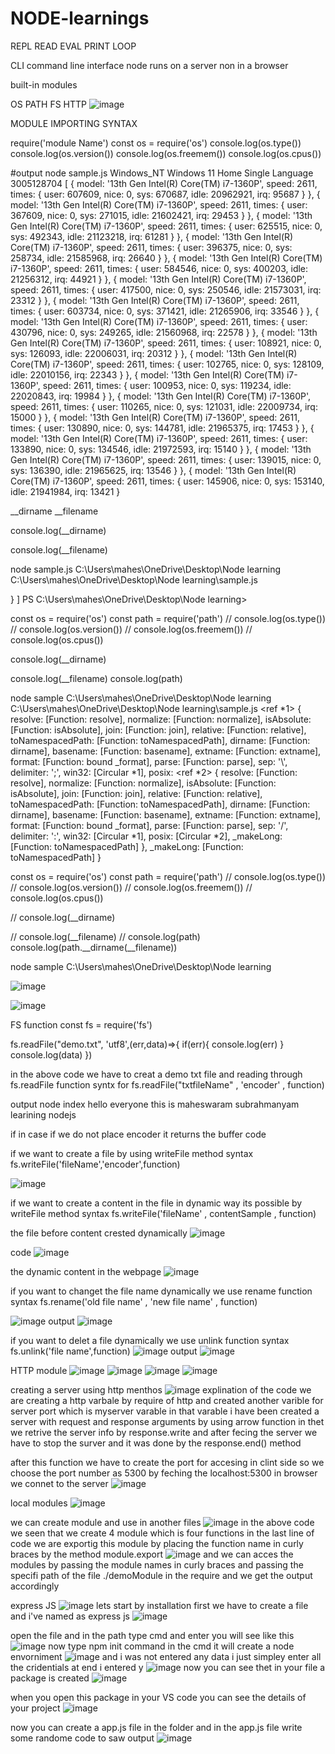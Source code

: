 # NODE-learnings



REPL 
READ 
EVAL
PRINT
LOOP

CLI 
command line interface 
node runs on a server non in a browser

built-in modules 

OS
PATH
FS
HTTP
![image](https://github.com/user-attachments/assets/c327cb64-922a-486d-a49a-1183cf622e43)

MODULE IMPORTING SYNTAX 

require('module Name')
const os = require('os')
console.log(os.type())
console.log(os.version())
console.log(os.freemem())
console.log(os.cpus())

#output 
node sample.js
Windows_NT
Windows 11 Home Single Language
3005128704
[
  {
    model: '13th Gen Intel(R) Core(TM) i7-1360P',
    speed: 2611,
    times: { user: 607609, nice: 0, sys: 670687, idle: 20962921, irq: 95687 }
  },
  {
    model: '13th Gen Intel(R) Core(TM) i7-1360P',
    speed: 2611,
    times: { user: 367609, nice: 0, sys: 271015, idle: 21602421, irq: 29453 }
  },
  {
    model: '13th Gen Intel(R) Core(TM) i7-1360P',
    speed: 2611,
    times: { user: 625515, nice: 0, sys: 492343, idle: 21123218, irq: 61281 }
  },
  {
    model: '13th Gen Intel(R) Core(TM) i7-1360P',
    speed: 2611,
    times: { user: 396375, nice: 0, sys: 258734, idle: 21585968, irq: 26640 }
  },
  {
    model: '13th Gen Intel(R) Core(TM) i7-1360P',
    speed: 2611,
    times: { user: 584546, nice: 0, sys: 400203, idle: 21256312, irq: 44921 }
  },
  {
    model: '13th Gen Intel(R) Core(TM) i7-1360P',
    speed: 2611,
    times: { user: 417500, nice: 0, sys: 250546, idle: 21573031, irq: 23312 }
  },
  {
    model: '13th Gen Intel(R) Core(TM) i7-1360P',
    speed: 2611,
    times: { user: 603734, nice: 0, sys: 371421, idle: 21265906, irq: 33546 }
  },
  {
    model: '13th Gen Intel(R) Core(TM) i7-1360P',
    speed: 2611,
    times: { user: 430796, nice: 0, sys: 249265, idle: 21560968, irq: 22578 }
  },
  {
    model: '13th Gen Intel(R) Core(TM) i7-1360P',
    speed: 2611,
    times: { user: 108921, nice: 0, sys: 126093, idle: 22006031, irq: 20312 }
  },
  {
    model: '13th Gen Intel(R) Core(TM) i7-1360P',
    speed: 2611,
    times: { user: 102765, nice: 0, sys: 128109, idle: 22010156, irq: 22343 }
  },
  {
    model: '13th Gen Intel(R) Core(TM) i7-1360P',
    speed: 2611,
    times: { user: 100953, nice: 0, sys: 119234, idle: 22020843, irq: 19984 }
  },
  {
    model: '13th Gen Intel(R) Core(TM) i7-1360P',
    speed: 2611,
    times: { user: 110265, nice: 0, sys: 121031, idle: 22009734, irq: 15000 }
  },
  {
    model: '13th Gen Intel(R) Core(TM) i7-1360P',
    speed: 2611,
    times: { user: 130890, nice: 0, sys: 144781, idle: 21965375, irq: 17453 }
  },
  {
    model: '13th Gen Intel(R) Core(TM) i7-1360P',
    speed: 2611,
    times: { user: 133890, nice: 0, sys: 134546, idle: 21972593, irq: 15140 }
  },
  {
    model: '13th Gen Intel(R) Core(TM) i7-1360P',
    speed: 2611,
    times: { user: 139015, nice: 0, sys: 136390, idle: 21965625, irq: 13546 }
  },
  {
    model: '13th Gen Intel(R) Core(TM) i7-1360P',
    speed: 2611,
    times: { user: 145906, nice: 0, sys: 153140, idle: 21941984, irq: 13421 }




__dirname 
__filename


console.log(__dirname)

console.log(__filename)

node sample.js
C:\Users\mahes\OneDrive\Desktop\Node learning
C:\Users\mahes\OneDrive\Desktop\Node learning\sample.js

  }
]
PS C:\Users\mahes\OneDrive\Desktop\Node learning>


const os = require('os')
const path = require('path')
// console.log(os.type())
// console.log(os.version())
// console.log(os.freemem())
// console.log(os.cpus())

console.log(__dirname)

console.log(__filename)
console.log(path)


node sample
C:\Users\mahes\OneDrive\Desktop\Node learning
C:\Users\mahes\OneDrive\Desktop\Node learning\sample.js
<ref *1> {
  resolve: [Function: resolve],
  normalize: [Function: normalize],
  isAbsolute: [Function: isAbsolute],
  join: [Function: join],
  relative: [Function: relative],
  toNamespacedPath: [Function: toNamespacedPath],
  dirname: [Function: dirname],
  basename: [Function: basename],
  extname: [Function: extname],
  format: [Function: bound _format],
  parse: [Function: parse],
  sep: '\\',
  delimiter: ';',
  win32: [Circular *1],
  posix: <ref *2> {
    resolve: [Function: resolve],
    normalize: [Function: normalize],
    isAbsolute: [Function: isAbsolute],
    join: [Function: join],
    relative: [Function: relative],
    toNamespacedPath: [Function: toNamespacedPath],
    dirname: [Function: dirname],
    basename: [Function: basename],
    extname: [Function: extname],
    format: [Function: bound _format],
    parse: [Function: parse],
    sep: '/',
    delimiter: ':',
    win32: [Circular *1],
    posix: [Circular *2],
    _makeLong: [Function: toNamespacedPath]
  },
  _makeLong: [Function: toNamespacedPath]
}


const os = require('os')
const path = require('path')
// console.log(os.type())
// console.log(os.version())
// console.log(os.freemem())
// console.log(os.cpus())

// console.log(__dirname)

// console.log(__filename)
// console.log(path)
console.log(path.__dirname(__filename))

node sample
C:\Users\mahes\OneDrive\Desktop\Node learning

![image](https://github.com/user-attachments/assets/10eccaec-9da7-4ef8-8271-d175513c8c4f)

![image](https://github.com/user-attachments/assets/f8f9a380-eb7f-464e-b5b6-8c645076c6db)

FS function 
const fs = require('fs')

fs.readFile("demo.txt", 'utf8',(err,data)=>{
    if(err){
        console.log(err)
    }
    console.log(data)
})

in the above code we have to creat a demo txt file and reading through fs.readFile function 
syntx for fs.readFile("txtfileName" , 'encoder' , function)

output 
 node index
hello everyone this is maheswaram subrahmanyam learining nodejs


if in case if we do not place encoder it returns the buffer code 


if we want  to create a file by using writeFile method 
syntax 
fs.writeFile('fileName','encoder',function)

![image](https://github.com/user-attachments/assets/0bef0778-a2e5-4b11-99ec-696042c58720)



if we want to create a content in the file in dynamic way its possible by writeFile method 
syntax 
fs.writeFile('fileName' , contentSample , function)

the file before content crested dynamically 
![image](https://github.com/user-attachments/assets/6c40e42d-7393-4c28-889b-a4e6990ec095)

code 
![image](https://github.com/user-attachments/assets/7cdb815c-27e8-43d3-a64b-59474db05dec)

the dynamic content in the webpage 
![image](https://github.com/user-attachments/assets/3daa065c-ad9b-452f-bd6d-e3a4e609c3ea)


if you want to changet the file name dynamically we use rename function
syntax 
fs.rename('old file name' , 'new file name' , function)

![image](https://github.com/user-attachments/assets/3c728c09-345d-4e2d-8219-d421d70ce91f)
output
![image](https://github.com/user-attachments/assets/9a68dc6e-6af9-4a2f-9673-fe6286b9a5af)


if you want to delet a file dynamically we use unlink function
syntax 
fs.unlink('file name',function)
![image](https://github.com/user-attachments/assets/fbc81898-dfa6-4075-84c8-6aff1d9e9c28)
output 
![image](https://github.com/user-attachments/assets/484680c5-4c92-4845-b351-fe997383b681)




HTTP module 
![image](https://github.com/user-attachments/assets/fd3570ac-eff3-4bda-91e6-07180db85b31)
![image](https://github.com/user-attachments/assets/fda4b3a1-7c2d-432b-bee8-c8f8282b6ebc)
![image](https://github.com/user-attachments/assets/f0820f37-d837-4366-aebe-9cb2ba38486a)
![image](https://github.com/user-attachments/assets/d64c7d08-87f3-43d8-b1fc-1e4b3a27a3f5)

creating a server using http menthos
![image](https://github.com/user-attachments/assets/0f6abe6e-f02e-41c7-b90c-759fa016358a)
explination of the code 
we are creating a http varbale by require of http
and created another varible for server port which is myserver varable in that varable i have been created a server with request and response arguments by using arrow function in thet we retrive the server info by response.write and after fecing the server we have to stop the surver and it was done by the response.end() method

after this function we have to create the port for accesing in clint side 
so we choose the port number as 5300 
by feching the localhost:5300 in browser we connet to the server 
![image](https://github.com/user-attachments/assets/1796256a-358e-4efe-a43a-8f7989283c39)

local modules 
![image](https://github.com/user-attachments/assets/70ecf2f8-9379-4253-8653-eb97f9328b23)

we can create module and use in another files
![image](https://github.com/user-attachments/assets/71270281-6547-4165-926a-12aa07af2ad8)
in the above code we seen that we create 4 module which is four functions 
in the last line of code we are exportig this module by placing the function name in curly braces by the method module.export 
![image](https://github.com/user-attachments/assets/e5772b94-c5da-496d-b9b7-9d1862d078ba)
and we can acces the modules by passing the module names in curly braces and passing the specifi path of the file ./demoModule in the require 
and we get the output accordingly

express JS
![image](https://github.com/user-attachments/assets/023adbf8-454c-42e2-8884-9630ae2f8b77)
lets start by installation 
first we have to create a file and i've named as express js 
![image](https://github.com/user-attachments/assets/7ce43fd4-0c88-48b7-bd7b-ae57d6f99518)

open the file and in the path type cmd and enter you will see like this 
![image](https://github.com/user-attachments/assets/10c0d362-50f8-4739-b63d-811c72a04fc2)
now type npm init command in the cmd it will create a node envorniment 
![image](https://github.com/user-attachments/assets/f8244164-7824-4123-8f66-acd0f7be9f46)
and i was not entered any data i just simpley enter all the cridentials at end i entered y
![image](https://github.com/user-attachments/assets/c5e4d648-cb70-458a-b298-e1815f06b48e)
now you can see thet in your file a package is created 
![image](https://github.com/user-attachments/assets/91c9fccb-e803-4cec-ab69-9711cee6446d)

when you open this package in your VS code you can see the details of your project 
![image](https://github.com/user-attachments/assets/fab9d338-22ac-4274-b6b5-3b0244ab10ce)

now you can create a app.js file in the folder 
and in the app.js file write some randome code to saw output 
![image](https://github.com/user-attachments/assets/e705f388-7f8d-4296-9da5-5e60b9d7a5fc)
